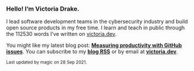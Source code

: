 ### Hello! I’m Victoria Drake.

I lead software development teams in the cybersecurity industry and build open source products in my free time. I learn and teach in public through the 112530 words I’ve written on [victoria.dev](https://victoria.dev).

You might like my latest blog post: **[Measuring productivity with GitHub issues](https://victoria.dev/blog/measuring-productivity-with-github-issues/)**. You can subscribe to my [**blog RSS**](https://victoria.dev/index.xml) or by email at [**victoria.dev**](https://victoria.dev).

<sub>Last updated by magic on 28 Sep 2021.</sub>
